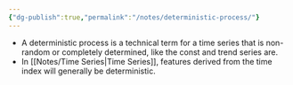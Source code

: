 ```yaml
---
{"dg-publish":true,"permalink":"/notes/deterministic-process/"}
---
```



- A deterministic process is a technical term for a time series that is non-random or completely determined, like the const and trend series are.
- In [[Notes/Time Series\|Time Series]], features derived from the time index will generally be deterministic.

